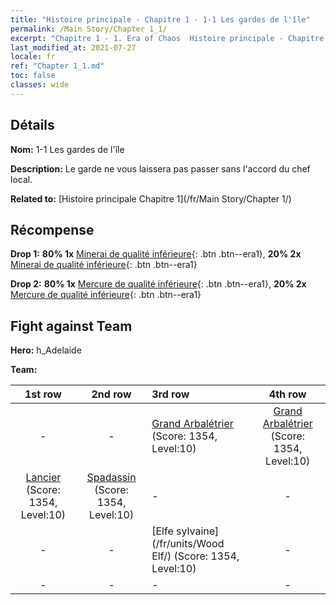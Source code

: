 ```yaml
---
title: "Histoire principale - Chapitre 1 - 1-1 Les gardes de l'île"
permalink: /Main Story/Chapter 1_1/
excerpt: "Chapitre 1 - 1. Era of Chaos  Histoire principale - Chapitre 1_1. 1-1 Les gardes de l'île"
last_modified_at: 2021-07-27
locale: fr
ref: "Chapter 1_1.md"
toc: false
classes: wide
---
```


## Détails

 **Nom:** 1-1 Les gardes de l'île

 **Description:** Le garde ne vous laissera pas passer sans l'accord du chef local.

 **Related to:** [Histoire principale Chapitre 1](/fr/Main Story/Chapter 1/)

## Récompense

 **Drop 1:** **80% 1x** [Minerai de qualité inférieure](/ItemsFR/mat_1/){: .btn .btn--era1}, **20% 2x** [Minerai de qualité inférieure](/ItemsFR/mat_1/){: .btn .btn--era1}

 **Drop 2:** **80% 1x** [Mercure de qualité inférieure](/ItemsFR/mat_2/){: .btn .btn--era1}, **20% 2x** [Mercure de qualité inférieure](/ItemsFR/mat_2/){: .btn .btn--era1}


## Fight against Team
 **Hero:** h_Adelaide

 **Team:**


  | 1st row | 2nd row | 3rd row | 4th row |
  |:----:|:----:|:----|:----:|
  | - | - | [Grand Arbalétrier](/fr/units/Marksman/) (Score: 1354, Level:10)  | [Grand Arbalétrier](/fr/units/Marksman/) (Score: 1354, Level:10)  |
  | [Lancier](/fr/units/Pikeman/) (Score: 1354, Level:10)  | [Spadassin](/fr/units/Swordsman/) (Score: 1354, Level:10)  | - | - |
  | - | - | [Elfe sylvaine](/fr/units/Wood Elf/) (Score: 1354, Level:10)  | - |
  | - | - | - | - |


